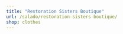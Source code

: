 ```yaml
---
title: "Restoration Sisters Boutique"
url: /salado/restoration-sisters-boutique/
shop: clothes
---
```

